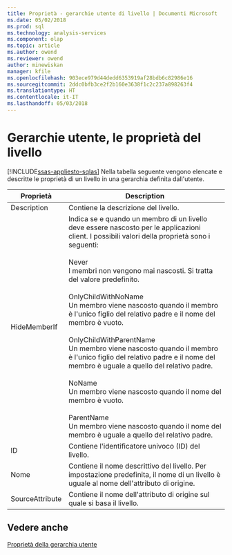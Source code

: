 ```yaml
---
title: Proprietà - gerarchie utente di livello | Documenti Microsoft
ms.date: 05/02/2018
ms.prod: sql
ms.technology: analysis-services
ms.component: olap
ms.topic: article
ms.author: owend
ms.reviewer: owend
author: minewiskan
manager: kfile
ms.openlocfilehash: 903ece979d44dedd6353919af28bdb6c82986e16
ms.sourcegitcommit: 2ddc0bfb3ce2f2b160e3638f1c2c237a898263f4
ms.translationtype: HT
ms.contentlocale: it-IT
ms.lasthandoff: 05/03/2018
---
```

# <a name="user-hierarchies---level-properties"></a>Gerarchie utente, le proprietà del livello
[!INCLUDE[ssas-appliesto-sqlas](../../includes/ssas-appliesto-sqlas.md)]
  Nella tabella seguente vengono elencate e descritte le proprietà di un livello in una gerarchia definita dall'utente.  
  
|Proprietà|Description|  
|--------------|-----------------|  
|Description|Contiene la descrizione del livello.|  
|HideMemberIf|Indica se e quando un membro di un livello deve essere nascosto per le applicazioni client. I possibili valori della proprietà sono i seguenti:<br /><br /> Never<br /> I membri non vengono mai nascosti. Si tratta del valore predefinito.<br /><br /> OnlyChildWithNoName<br /> Un membro viene nascosto quando il membro è l'unico figlio del relativo padre e il nome del membro è vuoto.<br /><br /> OnlyChildWithParentName<br /> Un membro viene nascosto quando il membro è l'unico figlio del relativo padre e il nome del membro è uguale a quello del relativo padre.<br /><br /> NoName<br /> Un membro viene nascosto quando il nome del membro è vuoto.<br /><br /> ParentName<br /> Un membro viene nascosto quando il nome del membro è uguale a quello del relativo padre.|  
|ID|Contiene l'identificatore univoco (ID) del livello.|  
|Nome|Contiene il nome descrittivo del livello. Per impostazione predefinita, il nome di un livello è uguale al nome dell'attributo di origine.|  
|SourceAttribute|Contiene il nome dell'attributo di origine sul quale si basa il livello.|  
  
## <a name="see-also"></a>Vedere anche  
 [Proprietà della gerarchia utente](../../analysis-services/multidimensional-models-olap-logical-dimension-objects/user-hierarchies-properties.md)  
  
  
